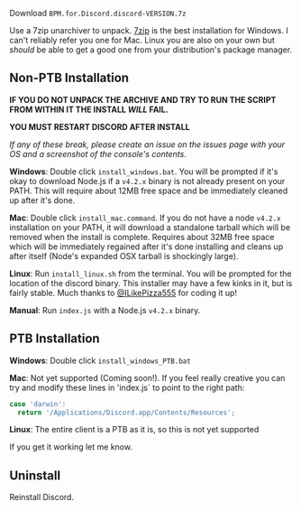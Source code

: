Download `BPM.for.Discord.discord-VERSION.7z`

Use a 7zip unarchiver to unpack.  [7zip](http://www.7-zip.org/download.html) is the best installation for Windows.  I can't reliably refer you one for Mac.  Linux you are also on your own but _should_ be able to get a good one from your distribution's package manager.

## Non-PTB Installation

**IF YOU DO NOT UNPACK THE ARCHIVE AND TRY TO RUN THE SCRIPT FROM WITHIN IT THE INSTALL _WILL_ FAIL.**

**YOU MUST RESTART DISCORD AFTER INSTALL**

_If any of these break, please create an issue on the issues page with your OS and a screenshot of the console's contents._

**Windows**:  Double click `install_windows.bat`.  You will be prompted if it's okay to download Node.js if a `v4.2.x` binary is not already present on your PATH.  This will require about 12MB free space and be immediately cleaned up after it's done.

**Mac**:  Double click `install_mac.command`.  If you do not have a node `v4.2.x` installation on your PATH, it will download a standalone tarball which will be removed when the install is complete.  Requires about 32MB free space which will be immediately regained after it's done installing and cleans up after itself (Node's expanded OSX tarball is shockingly large).

**Linux**: Run `install_linux.sh` from the terminal.  You will be prompted for the location of the discord binary.  This installer may have a few kinks in it, but is fairly stable.  Much thanks to [@ILikePizza555](https://github.com/ILikePizza555) for coding it up!

**Manual**:  Run `index.js` with a Node.js `v4.2.x` binary.

## PTB Installation

**Windows**:  Double click `install_windows_PTB.bat`  

**Mac**:  Not yet supported (Coming soon!).  If you feel really creative you can try and modify these lines in 'index.js`  to point to the right path:
```javascript
case 'darwin':
  return '/Applications/Discord.app/Contents/Resources';
```

**Linux**: The entire client is a PTB as it is, so this is not yet supported

If you get it working let me know.

## Uninstall

Reinstall Discord.
